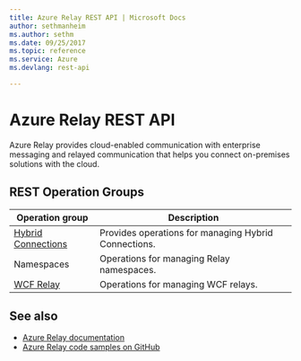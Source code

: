 ```yaml
---
title: Azure Relay REST API | Microsoft Docs
author: sethmanheim
ms.author: sethm
ms.date: 09/25/2017
ms.topic: reference
ms.service: Azure
ms.devlang: rest-api

---
```


# Azure Relay REST API

Azure Relay provides cloud-enabled communication with enterprise messaging and relayed communication that helps you connect on-premises solutions with the cloud. 

## REST Operation Groups 

| Operation group | Description                                                        |
|-----------------|--------------------------------------------------------------------|
| [Hybrid Connections](/azure/service-bus-relay/relay-hybrid-connections-dotnet-get-started) | Provides operations for managing Hybrid Connections. |
| Namespaces | Operations for managing Relay namespaces. |
| [WCF Relay](https://github.com/Azure/azure-relay/tree/master/samples/wcf-relay) | Operations for managing WCF relays. 

## See also

- [Azure Relay documentation](https://docs.microsoft.com/azure/azure-relay/)
- [Azure Relay code samples on GitHub](https://github.com/Azure/azure-relay/tree/master/samples)
